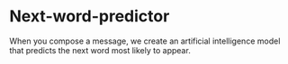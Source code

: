# Next-word-predictor
When you compose a message, we create an artificial intelligence model that predicts the next word most likely to appear.
